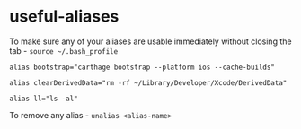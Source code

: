 # useful-aliases

To make sure any of your aliases are usable immediately without closing the tab - `source ~/.bash_profile`

`alias bootstrap="carthage bootstrap --platform ios --cache-builds"`

`alias clearDerivedData="rm -rf ~/Library/Developer/Xcode/DerivedData"`

`alias ll="ls -al"`

To remove any alias - `unalias <alias-name>`
